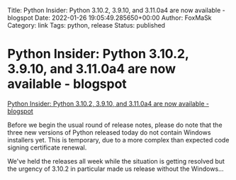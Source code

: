 Title: Python Insider: Python 3.10.2, 3.9.10, and 3.11.0a4 are now available - blogspot
Date: 2022-01-26 19:05:49.285650+00:00
Author: FoxMaSk 
Category: link
Tags: python, release
Status: published


# Python Insider: Python 3.10.2, 3.9.10, and 3.11.0a4 are now available - blogspot

[Python Insider: Python 3.10.2, 3.9.10, and 3.11.0a4 are now available - blogspot](https://pythoninsider.blogspot.com/2022/01/python-3102-3910-and-3110a4-are-now.html?m=1)



Before we begin the usual round of release notes, please do note that
the three new versions of Python released today do not contain Windows
installers yet. This is temporary, due to a more complex than expected
code signing certificate renewal.

We&#39;ve held the releases all week while the situation is getting resolved
but the urgency of 3.10.2 in particular made us release without the
Windows...


